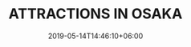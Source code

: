 ---
title: "ATTRACTIONS IN OSAKA"
date: 2019-05-14T14:46:10+06:00
description: "This is meta description"
type: "post"
image: "images/tour3.jpg"
categories: 
  - "Nature"
tags:
  - "Photos"
  - "Nature"
  - "Japan"
locations: 
     -  "วัดเสาแดง "
     - "เกียวโต"
costs: "41,200"
---
